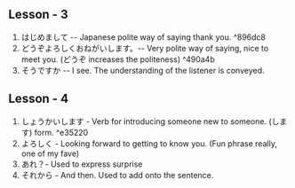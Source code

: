 ## Lesson - 3

1. はじめまして -- Japanese polite way of saying thank you.  ^896dc8
2. どうぞよろしくおねがいします。-- Very polite way of saying, nice to meet you. (どうぞ increases the politeness) ^490a4b
3. そうですか -- I see. The understanding of the listener is conveyed. 


## Lesson - 4
1. しょうかいします - Verb for introducing someone new to someone. (します) form. ^e35220
2. よろしく - Looking forward to getting to know you. (Fun phrase really, one of my fave)
3. あれ？- Used to express surprise
4. それから - And then. Used to add onto the sentence. 

